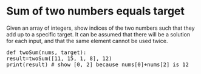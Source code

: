# Sum of two numbers equals target
Given an array of integers, show indices of the two numbers such that they add up to a specific target. It can be assumed that there will be a solution for each input, and that the same element cannot be used twice.
<pre>
def twoSum(nums, target):
result=twoSum([11, 15, 1, 8], 12)
print(result) # show [0, 2] because nums[0]+nums[2] is 12
</pre>
